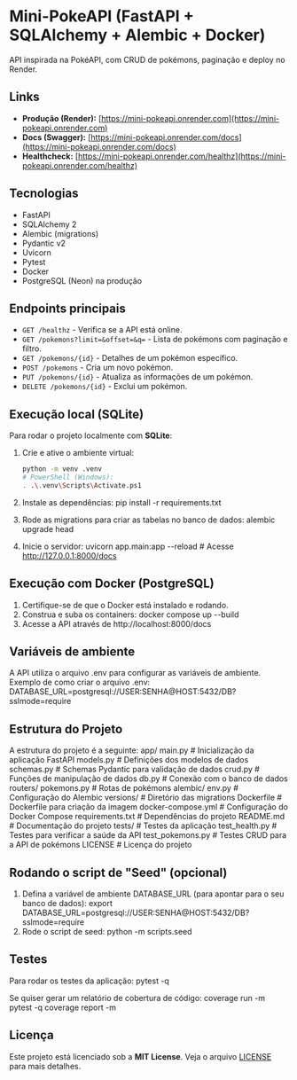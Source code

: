 # Mini-PokeAPI (FastAPI + SQLAlchemy + Alembic + Docker)

API inspirada na PokéAPI, com CRUD de pokémons, paginação e deploy no Render.

## Links
- **Produção (Render):** [https://mini-pokeapi.onrender.com](https://mini-pokeapi.onrender.com)
- **Docs (Swagger):** [https://mini-pokeapi.onrender.com/docs](https://mini-pokeapi.onrender.com/docs)
- **Healthcheck:** [https://mini-pokeapi.onrender.com/healthz](https://mini-pokeapi.onrender.com/healthz)

## Tecnologias
- FastAPI
- SQLAlchemy 2
- Alembic (migrations)
- Pydantic v2
- Uvicorn
- Pytest
- Docker
- PostgreSQL (Neon) na produção

## Endpoints principais
- `GET /healthz` - Verifica se a API está online.
- `GET /pokemons?limit=&offset=&q=` - Lista de pokémons com paginação e filtro.
- `GET /pokemons/{id}` - Detalhes de um pokémon específico.
- `POST /pokemons` - Cria um novo pokémon.
- `PUT /pokemons/{id}` - Atualiza as informações de um pokémon.
- `DELETE /pokemons/{id}` - Exclui um pokémon.


## Execução local (SQLite)
Para rodar o projeto localmente com **SQLite**:

1. Crie e ative o ambiente virtual:
   ```bash
   python -m venv .venv
   # PowerShell (Windows):
   . .\.venv\Scripts\Activate.ps1

2. Instale as dependências:
pip install -r requirements.txt

3. Rode as migrations para criar as tabelas no banco de dados:
alembic upgrade head

4. Inicie o servidor:
uvicorn app.main:app --reload  # Acesse http://127.0.0.1:8000/docs

## Execução com Docker (PostgreSQL)
1. Certifique-se de que o Docker está instalado e rodando.
2. Construa e suba os containers:
docker compose up --build
3. Acesse a API através de http://localhost:8000/docs

## Variáveis de ambiente
A API utiliza o arquivo .env para configurar as variáveis de ambiente. Exemplo de como criar o arquivo .env:
DATABASE_URL=postgresql://USER:SENHA@HOST:5432/DB?sslmode=require

## Estrutura do Projeto
A estrutura do projeto é a seguinte:
app/
  main.py         # Inicialização da aplicação FastAPI
  models.py       # Definições dos modelos de dados
  schemas.py      # Schemas Pydantic para validação de dados
  crud.py         # Funções de manipulação de dados
  db.py           # Conexão com o banco de dados
  routers/
    pokemons.py   # Rotas de pokémons
alembic/
  env.py           # Configuração do Alembic
  versions/        # Diretório das migrations
Dockerfile         # Dockerfile para criação da imagem
docker-compose.yml # Configuração do Docker Compose
requirements.txt   # Dependências do projeto
README.md          # Documentação do projeto
tests/             # Testes da aplicação
  test_health.py   # Testes para verificar a saúde da API
  test_pokemons.py # Testes CRUD para a API de pokémons
LICENSE            # Licença do projeto    

## Rodando o script de "Seed" (opcional)
1. Defina a variável de ambiente DATABASE_URL (para apontar para o seu banco de dados):
export DATABASE_URL=postgresql://USER:SENHA@HOST:5432/DB?sslmode=require
2. Rode o script de seed:
python -m scripts.seed

## Testes
Para rodar os testes da aplicação:
pytest -q

Se quiser gerar um relatório de cobertura de código:
coverage run -m pytest -q 
coverage report -m

## Licença

Este projeto está licenciado sob a **MIT License**. Veja o arquivo [LICENSE](./LICENSE) para mais detalhes.